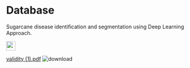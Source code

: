 # Database
Sugarcane disease identification and segmentation using Deep Learning Approach.


<img src='C://Users//anass//Downloads//download.png' width='25'>

[validity (1).pdf](https://github.com/Ansari12345678-web/Database/files/13464707/validity.1.pdf)
![download](https://github.com/Ansari12345678-web/Database/assets/143061863/1381ae48-161e-4eb0-81f9-aadff61bfdb0)

